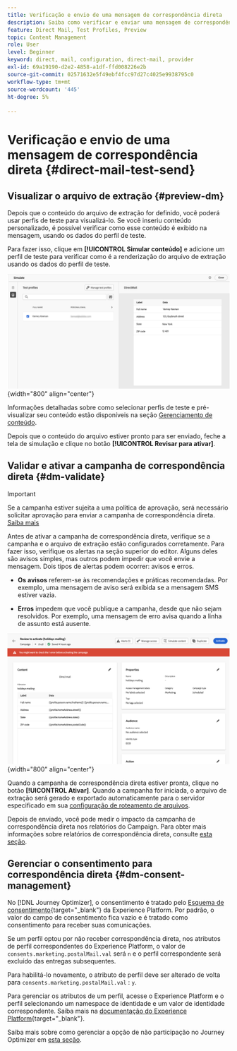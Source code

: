 ```yaml
---
title: Verificação e envio de uma mensagem de correspondência direta
description: Saiba como verificar e enviar uma mensagem de correspondência direta no Journey Optimizer
feature: Direct Mail, Test Profiles, Preview
topic: Content Management
role: User
level: Beginner
keyword: direct, mail, configuration, direct-mail, provider
exl-id: 69a19190-d2e2-4858-a1df-ffd008226e2b
source-git-commit: 02571632e5f49ebf4fcc97d27c4025e9938795c0
workflow-type: tm+mt
source-wordcount: '445'
ht-degree: 5%

---
```


# Verificação e envio de uma mensagem de correspondência direta {#direct-mail-test-send}

## Visualizar o arquivo de extração {#preview-dm}

Depois que o conteúdo do arquivo de extração for definido, você poderá usar perfis de teste para visualizá-lo. Se você inseriu conteúdo personalizado, é possível verificar como esse conteúdo é exibido na mensagem, usando os dados do perfil de teste.

Para fazer isso, clique em **[!UICONTROL Simular conteúdo]** e adicione um perfil de teste para verificar como é a renderização do arquivo de extração usando os dados do perfil de teste.

![](assets/direct-mail-simulate.png){width="800" align="center"}

Informações detalhadas sobre como selecionar perfis de teste e pré-visualizar seu conteúdo estão disponíveis na seção [Gerenciamento de conteúdo](../content-management/preview-test.md).

Depois que o conteúdo do arquivo estiver pronto para ser enviado, feche a tela de simulação e clique no botão **[!UICONTROL Revisar para ativar]**.

## Validar e ativar a campanha de correspondência direta {#dm-validate}

>[!IMPORTANT]
>
> Se a campanha estiver sujeita a uma política de aprovação, será necessário solicitar aprovação para enviar a campanha de correspondência direta. [Saiba mais](../test-approve/gs-approval.md)

Antes de ativar a campanha de correspondência direta, verifique se a campanha e o arquivo de extração estão configurados corretamente. Para fazer isso, verifique os alertas na seção superior do editor. Alguns deles são avisos simples, mas outros podem impedir que você envie a mensagem. Dois tipos de alertas podem ocorrer: avisos e erros.

* **Os avisos** referem-se às recomendações e práticas recomendadas. Por exemplo, uma mensagem de aviso será exibida se a mensagem SMS estiver vazia.

* **Erros** impedem que você publique a campanha, desde que não sejam resolvidos. Por exemplo, uma mensagem de erro avisa quando a linha de assunto está ausente.

![](assets/direct-mail-review.png){width="800" align="center"}

Quando a campanha de correspondência direta estiver pronta, clique no botão **[!UICONTROL Ativar]**. Quando a campanha for iniciada, o arquivo de extração será gerado e exportado automaticamente para o servidor especificado em sua [configuração de roteamento de arquivos](../direct-mail/direct-mail-configuration.md).

Depois de enviado, você pode medir o impacto da campanha de correspondência direta nos relatórios do Campaign. Para obter mais informações sobre relatórios de correspondência direta, consulte [esta seção](../reports/campaign-global-report-cja-direct.md).

## Gerenciar o consentimento para correspondência direta {#dm-consent-management}

No [!DNL Journey Optimizer], o consentimento é tratado pelo [Esquema de consentimento](https://experienceleague.adobe.com/docs/experience-platform/xdm/field-groups/profile/consents.html?lang=pt-BR){target="_blank"} da Experience Platform. Por padrão, o valor do campo de consentimento fica vazio e é tratado como consentimento para receber suas comunicações.

Se um perfil optou por não receber correspondência direta, nos atributos de perfil correspondentes do Experience Platform, o valor de `consents.marketing.postalMail.val` será `n` e o perfil correspondente será excluído das entregas subsequentes.

Para habilitá-lo novamente, o atributo de perfil deve ser alterado de volta para `consents.marketing.postalMail.val` : `y`.

Para gerenciar os atributos de um perfil, acesse o Experience Platform e o perfil selecionando um namespace de identidade e um valor de identidade correspondente. Saiba mais na [documentação do Experience Platform](https://experienceleague.adobe.com/docs/experience-platform/profile/ui/user-guide.html?lang=pt-BR#getting-started){target="_blank"}.

Saiba mais sobre como gerenciar a opção de não participação no Journey Optimizer em [esta seção](../privacy/opt-out.md).
